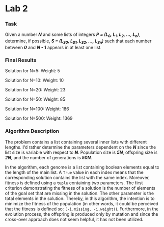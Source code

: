 # Lab 2

### Task

Given a number ***N*** and some lists of integers ***P = (L<sub>0</sub>, L<sub>1</sub>, L<sub>2</sub>, ..., L<sub>n</sub>)***,  determine, if possible, ***S = (L<sub>S0</sub>, L<sub>S1</sub>, L<sub>S2</sub>, ..., L<sub>Sn</sub>)*** such that each number between ***0*** and ***N - 1*** appears in at least one list.

### Final Results

Solution for N=5: Weight: 5

Solution for N=10: Weight: 10

Solution for N=20: Weight: 23

Solution for N=50: Weight: 85

Solution for N=100: Weight: 186

Solution for N=500: Weight: 1369

### Algorithm Description

The problem contains a list containing several inner lists with different lengths. I'd rather determine the parameters dependent on the ***N*** since the list size is variable with respect to ***N***. Population size is ***5N***, offspring size is ***2N***, and the number of generations is ***50N***.

In the algorithm, each genome is a list containing boolean elements equal to the length of the main list. A `True` value in each index means that the corresponding solution contains the list with the same index. Moreover, fitness is defined using a `tuple` containing two parameters. The first criterion demonstrating the fitness of a solution is the number of elements of the goal set that are missing in the solution. The other parameter is the total elements in the solution. Thereby, in this algorithm, the intention is to minimize the fitness of the population (in other words, it could be perceived that the fitness is defined so: `(-i.missing, -i.weight)`). Furthermore, in the evolution process, the offspring is produced only by mutation and since the cross-over approach does not seem helpful, it has not been utilized.